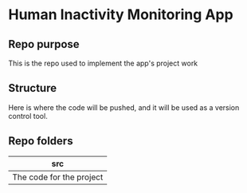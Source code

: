 # Human Inactivity Monitoring App



## Repo purpose

This is the repo used to implement the app's project work


## Structure

Here is where the code will be pushed, and it will be used as a version control tool.

## Repo folders

| src |
| ------------- |
| The code for the project  |